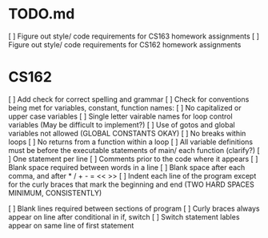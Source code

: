 # TODO.md
[ ] Figure out style/ code requirements for CS163 homework assignments
[ ] Figure out style/ code requirements for CS162 homework assignments

# CS162
[ ] Add check for correct spelling and grammar
[ ] Check for conventions being met for variables, constant, function names:
	[ ] No capitalized or upper case variables
	[ ] Single letter vairable names for loop control variables (May be difficult to implement?)
[ ] Use of gotos and global variables not allowed (GLOBAL CONSTANTS OKAY)
[ ] No breaks within loops
[ ] No returns from a function within a loop
[ ] All variable definitions must be before the executable statements of main/ each function (clarify?)
[ ] One statement per line
[ ] Comments prior to the code where it appears
[ ] Blank space required between words in a line
[ ] Blank space after each comma, and after * / + - = << >>
[ ] Indent each line of the program except for the curly braces that mark the beginning and end (TWO HARD SPACES MINIMUM, CONSISTENTLY)

[ ] Blank lines required between sections of program
[ ] Curly braces always appear on line after conditional in if, switch
[ ] Switch statement lables appear on same line of first statement
